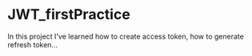 # JWT_firstPractice
In this project I've learned how to create access token, how to generate refresh token...
